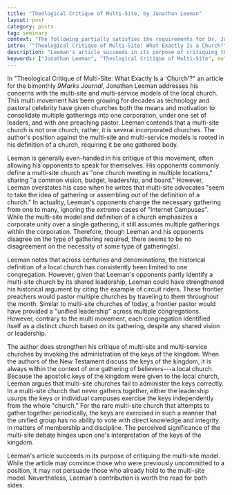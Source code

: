 ```yaml
---
title: "Theological Critique of Multi-Site, by Jonathan Leeman"
layout: post
category: posts
tag: seminary
context: "The following partially satisfies the requirements for Dr. Jonathan Leeman's Local Church Doctrine & Practice class at Southeastern Baptist Theological Seminary."
intro: '"Theological Critique of Multi-Site: What Exactly Is a Church?" By Jonathan Leeman. <cite>9Marks Journal</cite>. May-June 2009. <a href="http://9marks.org/article/theological-critique-multi-site-what-exactly-church/">http://9marks.org/article/theological-critique-multi-site-what-exactly-church/</a>.'
description: "Leeman's article succeeds in its purpose of critiquing the multi-site model. While the article may convince those who were previously uncommitted to a position, it may not persuade those who already hold to the multi-site model."
keywords: ["Jonathan Leeman", "Theological Critique of Multi-Site", multi-site, ecclesiology, polity]
---
```


In "Theological Critique of Multi-Site: What Exactly Is a 'Church'?" an article for the bimonthly _9Marks Journal_, Jonathan Leeman addresses his concerns with the  multi-site and multi-service models of the local church. This multi movement has been growing for decades as technology and pastoral celebrity have given churches both the means and motivation to consolidate multiple gatherings into one corporation, under one set of leaders, and with one preaching pastor. Leeman contends that a multi-site church is not one church; rather, it is several incorporated churches. The author's position against the multi-site and multi-service models is rooted in his definition of a church, requiring it be one gathered body.

Leeman is generally even-handed in his critique of this movement, often allowing his opponents to speak for themselves. His opponents commonly define a multi-site church as "one church meeting in multiple locations," sharing "a common vision, budget, leadership, and board." However, Leeman overstates his case when he writes that multi-site advocates "seem to take the idea of gathering or assembling out of the definition of a church." In actuality, Leeman's opponents change the necessary gathering from one to many, ignoring the extreme cases of "Internet Campuses". While the multi-site model and definition of a church emphasizes a corporate unity over a single gathering, it still assumes multiple gatherings within the corporation. Therefore, though Leeman and his opponents disagree on the type of gathering required, there seems to be no disagreement on the necessity of some type of gathering(s).

Leeman notes that across centuries and denominations, the historical definition of a local church has consistently been limited to one congregation. However, given that Leeman's opponents partly identify a multi-site church by its shared leadership, Leeman could have strengthened his historical argument by citing the example of circuit riders. These frontier preachers would pastor multiple churches by traveling to them throughout the month. Similar to multi-site churches of today, a frontier pastor would have provided a "unified leadership" across multiple congregations. However, contrary to the multi movement, each congregation identified itself as a distinct church based on its gathering, despite any shared vision or leadership.

The author does strengthen his critique of multi-site and multi-service churches by invoking the administration of the keys of the kingdom. When the authors of the New Testament discuss the keys of the kingdom, it is always within the context of one gathering of believers---a local church. Because the apostolic keys of the kingdom were given to the local church, Leeman argues that multi-site churches fail to administer the keys correctly. In a multi-site church that never gathers together, either the leadership usurps the keys or individual campuses exercise the keys independently from the whole "church." For the rare multi-site church that attempts to gather together periodically, the keys are exercised in such a manner that the unified group has no ability to vote with direct knowledge and integrity in matters of membership and discipline. The perceived significance of the multi-site debate hinges upon one's interpretation of the keys of the kingdom.

Leeman's article succeeds in its purpose of critiquing the multi-site model. While the article may convince those who were previously uncommitted to a position, it may not persuade those who already hold to the multi-site model. Nevertheless, Leeman's contribution is worth the read for both sides.
